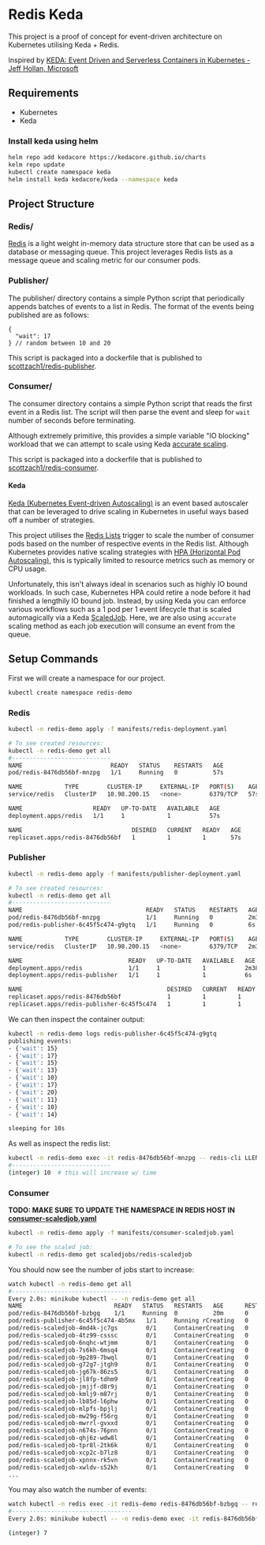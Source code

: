 # Redis Keda

This project is a proof of concept for event-driven architecture on Kubernetes utilising Keda + Redis.

Inspired
by [KEDA: Event Driven and Serverless Containers in Kubernetes - Jeff Hollan, Microsoft](https://www.youtube.com/watch?v=ZK2SS_GXF-g&t=1631s)

## Requirements

- Kubernetes
- Keda

### Install keda using helm

```bash
helm repo add kedacore https://kedacore.github.io/charts
kelm repo update
kubectl create namespace keda
helm install keda kedacore/keda --namespace keda
```

## Project Structure

### Redis/

[Redis](https://redis.io/) is a light weight in-memory data structure store that can be used as a database or messaging
queue. This project leverages Redis lists as a message queue and scaling metric for our consumer pods.

### Publisher/

The publisher/ directory contains a simple Python script that periodically appends batches of events to a list in Redis.
The format of the events being published are as follows:

```json5
{
  "wait": 17
} // random between 10 and 20
```

This script is packaged into a dockerfile that is published
to [scottzach1/redis-publisher](https://hub.docker.com/repository/docker/scottzach1/redis-publisher).

### Consumer/

The consumer directory contains a simple Python script that reads the first event in a Redis list. The script will then
parse the event and sleep for `wait` number of seconds before terminating.

Although extremely primitive, this provides a simple variable "IO blocking" workload that we can attempt to scale using
Keda [accurate scaling](https://keda.sh/docs/2.7/concepts/scaling-jobs/).

This script is packaged into a dockerfile that is published
to [scottzach1/redis-consumer](https://hub.docker.com/repository/docker/scottzach1/redis-consumer).

#### Keda

[Keda (Kubernetes Event-driven Autoscaling)](https://keda.sh/) is an event based autoscaler that can be leveraged to
drive scaling in Kubernetes in useful ways based off a number of strategies.

This project utilises the [Redis Lists](https://keda.sh/docs/2.7/scalers/redis-streams/) trigger to scale the number of
consumer pods based on the number of respective events in the Redis list. Although Kubernetes provides native scaling
strategies with
[HPA (Horizontal Pod Autoscaling)](https://kubernetes.io/docs/tasks/run-application/horizontal-pod-autoscale/), this is
typically limited to resource metrics such as memory or CPU usage.

Unfortunately, this isn't always ideal in scenarios such as highly IO bound workloads. In such case, Kubernetes HPA
could retire a node before it had finished a lengthily IO bound job. Instead, by using Keda you can enforce various
workflows such as a 1 pod per 1 event lifecycle that is scaled automagically via a
Keda [ScaledJob](https://keda.sh/docs/2.7/concepts/scaling-jobs/). Here, we are also using `accurate` scaling method as
each job execution will consume an event from the queue.

## Setup Commands

First we will create a namespace for our project.

```bash
kubectl create namespace redis-demo
```

### Redis

```bash
kubectl -n redis-demo apply -f manifests/redis-deployment.yaml

# To see created resources:
kubectl -n redis-demo get all
#----------------------------
NAME                         READY   STATUS    RESTARTS   AGE
pod/redis-8476db56bf-mnzpg   1/1     Running   0          57s

NAME            TYPE        CLUSTER-IP     EXTERNAL-IP   PORT(S)    AGE
service/redis   ClusterIP   10.98.200.15   <none>        6379/TCP   57s

NAME                    READY   UP-TO-DATE   AVAILABLE   AGE
deployment.apps/redis   1/1     1            1           57s

NAME                               DESIRED   CURRENT   READY   AGE
replicaset.apps/redis-8476db56bf   1         1         1       57s
```

### Publisher

```bash
kubectl -n redis-demo apply -f manifests/publisher-deployment.yaml

# To see created resources:
kubectl -n redis-demo get all
#----------------------------
NAME                                   READY   STATUS    RESTARTS   AGE
pod/redis-8476db56bf-mnzpg             1/1     Running   0          2m38s
pod/redis-publisher-6c45f5c474-g9gtq   1/1     Running   0          6s

NAME            TYPE        CLUSTER-IP     EXTERNAL-IP   PORT(S)    AGE
service/redis   ClusterIP   10.98.200.15   <none>        6379/TCP   2m38s

NAME                              READY   UP-TO-DATE   AVAILABLE   AGE
deployment.apps/redis             1/1     1            1           2m38s
deployment.apps/redis-publisher   1/1     1            1           6s

NAME                                         DESIRED   CURRENT   READY   AGE
replicaset.apps/redis-8476db56bf             1         1         1       2m38s
replicaset.apps/redis-publisher-6c45f5c474   1         1         1       6s
```

We can then inspect the container output:

```bash
kubectl -n redis-demo logs redis-publisher-6c45f5c474-g9gtq
publishing events:
- {'wait': 15}
- {'wait': 17}
- {'wait': 15}
- {'wait': 13}
- {'wait': 10}
- {'wait': 17}
- {'wait': 20}
- {'wait': 11}
- {'wait': 10}
- {'wait': 14}

sleeping for 10s
```

As well as inspect the redis list:

```bash
kubectl -n redis-demo exec -it redis-8476db56bf-mnzpg -- redis-cli LLEN events
#----------------------------
(integer) 10  # this will increase w/ time
```

### Consumer

**TODO: MAKE SURE TO UPDATE THE NAMESPACE IN REDIS HOST IN [consumer-scaledjob.yaml](./manifests/consumer-scaledjob.yaml)**

```bash
kubectl -n redis-demo apply -f manifests/consumer-scaledjob.yaml

# To see the scaled job:
kubectl -n redis-demo get scaledjobs/redis-scaledjob
```

You should now see the number of jobs start to increase:

```bash
watch kubectl -n redis-demo get all
#---------------------------------- 
Every 2.0s: minikube kubectl -- -n redis-demo get all                                Arch-3080: Fri May 27 00:00:03 2022
NAME                          READY   STATUS   RESTARTS   AGE      RESTARTS   AGE
pod/redis-8476db56bf-bzbgq    1/1     Running  0          20m      0          21m
pod/redis-publisher-6c45f5c474-4b5mx   1/1     Running rCreating   0          26s
pod/redis-scaledjob-4md4k-jc7gs        0/1     ContainerCreating   0          22s
pod/redis-scaledjob-4tz99-csssc        0/1     ContainerCreating   0          10s
pod/redis-scaledjob-6nqhc-wtjmm        0/1     ContainerCreating   0          22s
pod/redis-scaledjob-7s6kh-6msq4        0/1     ContainerCreating   0          10s
pod/redis-scaledjob-9p289-7bwql        0/1     ContainerCreating   0          10s
pod/redis-scaledjob-g72g7-jtgh9        0/1     ContainerCreating   0          10s
pod/redis-scaledjob-jg67k-86zs5        0/1     ContainerCreating   0          1s
pod/redis-scaledjob-jl8fp-tdhm9        0/1     ContainerCreating   0          1s
pod/redis-scaledjob-jmjjf-d8r9j        0/1     ContainerCreating   0          22s
pod/redis-scaledjob-kmlj9-m87rj        0/1     ContainerCreating   0          1s
pod/redis-scaledjob-lb85d-l6phw        0/1     ContainerCreating   0          22s
pod/redis-scaledjob-mlpfs-bpjlj        0/1     ContainerCreating   0          10s
pod/redis-scaledjob-mw29g-f56rg        0/1     ContainerCreating   0          10s
pod/redis-scaledjob-mwrrl-gvxxd        0/1     ContainerCreating   0          10s
pod/redis-scaledjob-n674s-76pnn        0/1     ContainerCreating   0          1s
pod/redis-scaledjob-qhj6z-wdw8l        0/1     ContainerCreating   0          1s
pod/redis-scaledjob-tpr8l-2tk6k        0/1     ContainerCreating   0          10s
pod/redis-scaledjob-xcp2c-b7lz8        0/1     ContainerCreating   0          10s
pod/redis-scaledjob-xpnnx-rk5vn        0/1     ContainerCreating   0          10s
pod/redis-scaledjob-xwldv-s52kh        0/1     ContainerCreating   0          22s
...
```

You may also watch the number of events:

```bash
watch kubectl -n redis exec -it redis-demo redis-8476db56bf-bzbgq -- redis-cli LLEN events
#----------------------------------
Every 2.0s: minikube kubectl -- -n redis-demo exec -it redis-8476db56bf-bzbgq -- redis-cli LLEN events        Arch-3080: Fri May 27 00:36:04 2022

(integer) 7
```
